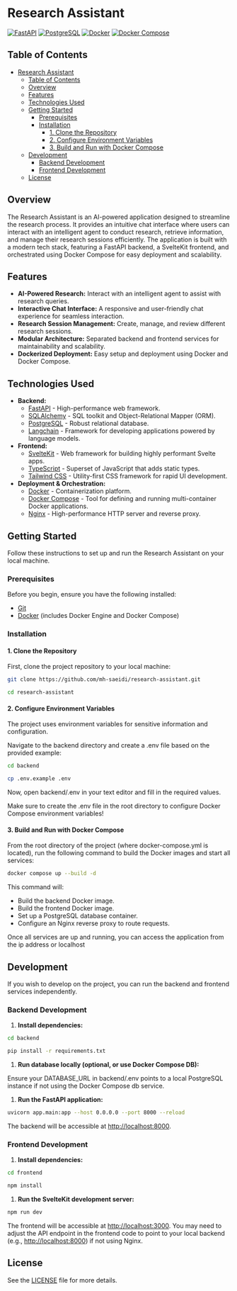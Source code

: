 # Research Assistant
[![FastAPI](https://img.shields.io/badge/FastAPI-005571?style=flat&logo=fastapi&logoColor=white)](https://fastapi.tiangolo.com/) [![PostgreSQL](https://img.shields.io/badge/PostgreSQL-336791?style=flat&logo=postgresql&logoColor=white)](https://www.postgresql.org/) [![Docker](https://img.shields.io/badge/Docker-2496ED?style=flat&logo=docker&logoColor=white)](https://www.docker.com/) [![Docker Compose](https://img.shields.io/badge/Docker_Compose-2496ED?style=flat&logo=docker&logoColor=white)](https://docs.docker.com/compose/)

## Table of Contents

- [Research Assistant](#top)
  - [Table of Contents](#_Table_of_Contents)
  - [Overview](#Overview)
  - [Features](#Features)
  - [Technologies Used](#Technologies_Used)
  - [Getting Started](#Getting_Started)
    - [Prerequisites](#Prerequisites)
    - [Installation](#Installation)
      - [1\. Clone the Repository](#1_Clone_the)
      - [2\. Configure Environment Variables](#2_Configure_Environment)
      - [3\. Build and Run with Docker Compose](#3_Build_and)
  - [Development](#Development)
    - [Backend Development](#Backend_Development)
    - [Frontend Development](#Frontend_Development)
  - [License](#License)

## Overview

The Research Assistant is an AI-powered application designed to streamline the research process. It provides an intuitive chat interface where users can interact with an intelligent agent to conduct research, retrieve information, and manage their research sessions efficiently. The application is built with a modern tech stack, featuring a FastAPI backend, a SvelteKit frontend, and orchestrated using Docker Compose for easy deployment and scalability.

## Features

- **AI-Powered Research:** Interact with an intelligent agent to assist with research queries.
- **Interactive Chat Interface:** A responsive and user-friendly chat experience for seamless interaction.
- **Research Session Management:** Create, manage, and review different research sessions.
- **Modular Architecture:** Separated backend and frontend services for maintainability and scalability.
- **Dockerized Deployment:** Easy setup and deployment using Docker and Docker Compose.

## Technologies Used

- **Backend:**
  - [FastAPI](https://fastapi.tiangolo.com/) - High-performance web framework.
  - [SQLAlchemy](https://www.sqlalchemy.org/) - SQL toolkit and Object-Relational Mapper (ORM).
  - [PostgreSQL](https://www.postgresql.org/) - Robust relational database.
  - [Langchain](https://www.langchain.com/) - Framework for developing applications powered by language models.
- **Frontend:**
  - [SvelteKit](https://kit.svelte.dev/) - Web framework for building highly performant Svelte apps.
  - [TypeScript](https://www.typescriptlang.org/) - Superset of JavaScript that adds static types.
  - [Tailwind CSS](https://tailwindcss.com/) - Utility-first CSS framework for rapid UI development.
- **Deployment & Orchestration:**
  - [Docker](https://www.docker.com/) - Containerization platform.
  - [Docker Compose](https://docs.docker.com/compose/) - Tool for defining and running multi-container Docker applications.
  - [Nginx](https://www.nginx.com/) - High-performance HTTP server and reverse proxy.

## Getting Started

Follow these instructions to set up and run the Research Assistant on your local machine.

### Prerequisites

Before you begin, ensure you have the following installed:

- [Git](https://git-scm.com/book/en/v2/Getting-Started-Installing-Git)
- [Docker](https://github.com/docker/docker-install.git) (includes Docker Engine and Docker Compose)

### Installation

#### 1\. Clone the Repository

First, clone the project repository to your local machine:

```bash
git clone https://github.com/mh-saeidi/research-assistant.git
```

```bash
cd research-assistant
```

#### 2\. Configure Environment Variables

The project uses environment variables for sensitive information and configuration.

Navigate to the backend directory and create a .env file based on the provided example:

```bash
cd backend
```

```bash
cp .env.example .env
```

Now, open backend/.env in your text editor and fill in the required values.

Make sure to create the .env file in the root directory to configure Docker Compose environment variables!

#### 3\. Build and Run with Docker Compose

From the root directory of the project (where docker-compose.yml is located), run the following command to build the Docker images and start all services:

```bash
docker compose up --build -d
```

This command will:

- Build the backend Docker image.
- Build the frontend Docker image.
- Set up a PostgreSQL database container.
- Configure an Nginx reverse proxy to route requests.

Once all services are up and running, you can access the application from the ip address or localhost

## Development

If you wish to develop on the project, you can run the backend and frontend services independently.

### Backend Development

1. **Install dependencies:**

```bash
cd backend
```

```bash
pip install -r requirements.txt
```

1. **Run database locally (optional, or use Docker Compose DB):**

Ensure your DATABASE_URL in backend/.env points to a local PostgreSQL instance if not using the Docker Compose db service.

1. **Run the FastAPI application:**

```bash
uvicorn app.main:app --host 0.0.0.0 --port 8000 --reload
```

The backend will be accessible at <http://localhost:8000>.

### Frontend Development

1. **Install dependencies:**

```bash
cd frontend
```

```bash
npm install
```

1. **Run the SvelteKit development server:**

```bash
npm run dev
```

The frontend will be accessible at <http://localhost:3000>. You may need to adjust the API endpoint in the frontend code to point to your local backend (e.g., <http://localhost:8000>) if not using Nginx.

## License

See the [LICENSE](https://github.com/mh-saeidi/research-assistant/blob/main/LICENSE) file for more details.
